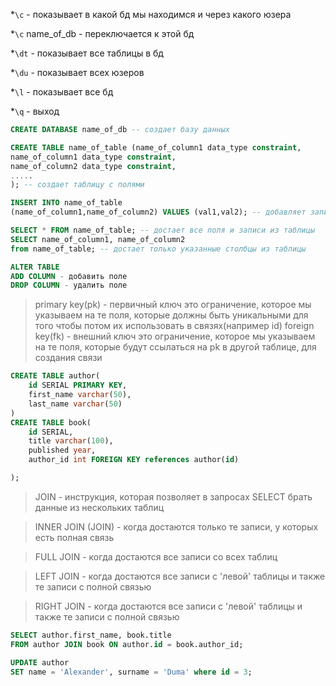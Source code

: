 
*`\c` - показывает в какой бд мы находимся и через какого юзера

*`\c` name_of_db - переключается к этой бд

*`\dt` - показывает все таблицы в бд

*`\du` - показывает всех юзеров

*`\l` - показывает все бд

*`\q` - выход


```sql
CREATE DATABASE name_of_db -- создает базу данных

```



```sql
CREATE TABLE name_of_table (name_of_column1 data_type constraint,
name_of_column1 data_type constraint,
name_of_column2 data_type constraint,
.....
); -- создает таблицу с полями
```


```sql
INSERT INTO name_of_table 
(name_of_column1,name_of_column2) VALUES (val1,val2); -- добавляет запись в таблицу

```




```sql
SELECT * FROM name_of_table; -- достает все поля и записи из таблицы
SELECT name_of_column1, name_of_column2 
from name_of_table; -- достает только указанные столбцы из таблицы
```


```sql 
ALTER TABLE 
ADD COLUMN - добавить поле 
DROP COLUMN - удалить поле
```

> primary key(pk) - первичный ключ
> это ограничение, которое мы указываем на те поля, которые должны быть уникальными для того чтобы потом их использовать в связях(например id)
> foreign key(fk) - внешний ключ
> это ограничение, которое мы указываем на те поля, которые будут ссылаться на pk в другой таблице, для создания связи


```sql
CREATE TABLE author(
    id SERIAL PRIMARY KEY,
    first_name varchar(50),
    last_name varchar(50) 
)
CREATE TABLE book(
    id SERIAL,
    title varchar(100),
    published year,
    author_id int FOREIGN KEY references author(id)

);

```

> JOIN - инструкция, которая позволяет в запросах SELECT брать данные из нескольких таблиц


> INNER JOIN (JOIN) - когда достаются только те записи, у которых есть полная связь


> FULL JOIN - когда достаются все записи со всех таблиц


> LEFT JOIN - когда достаются все записи с 'левой' таблицы и также те записи с полной связью


> RIGHT JOIN - когда достаются все записи с 'левой' таблицы и также те записи с полной связью


```sql
SELECT author.first_name, book.title
FROM author JOIN book ON author.id = book.author_id;


```

```sql 
UPDATE author
SET name = 'Alexander', surname = 'Duma' where id = 3;
```
